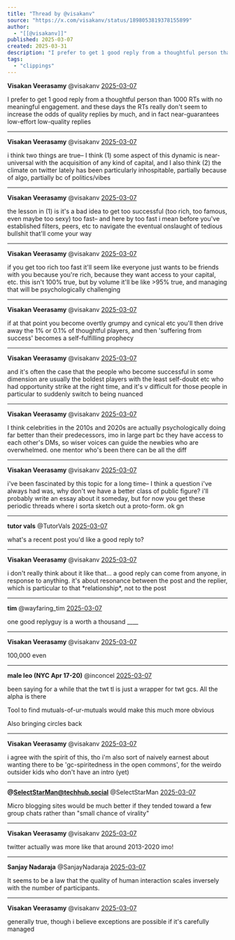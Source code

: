 ```yaml
---
title: "Thread by @visakanv"
source: "https://x.com/visakanv/status/1898053819378155899"
author:
  - "[[@visakanv]]"
published: 2025-03-07
created: 2025-03-31
description: "I prefer to get 1 good reply from a thoughtful person than 1000 RTs with no meaningful engagement. and these days the RTs really don't seem"
tags:
  - "clippings"
---
```

**Visakan Veerasamy** @visakanv [2025-03-07](https://x.com/visakanv/status/1898053819378155899)

I prefer to get 1 good reply from a thoughtful person than 1000 RTs with no meaningful engagement. and these days the RTs really don't seem to increase the odds of quality replies by much, and in fact near-guarantees low-effort low-quality replies

---

**Visakan Veerasamy** @visakanv [2025-03-07](https://x.com/visakanv/status/1898054228889027028)

i think two things are true– I think (1) some aspect of this dynamic is near-universal with the acquisition of any kind of capital, and I also think (2) the climate on twitter lately has been particularly inhospitable, partially because of algo, partially bc of politics/vibes

---

**Visakan Veerasamy** @visakanv [2025-03-07](https://x.com/visakanv/status/1898054698365862313)

the lesson in (1) is it's a bad idea to get too successful (too rich, too famous, even maybe too sexy) too fast– and here by too fast i mean before you've established filters, peers, etc to navigate the eventual onslaught of tedious bullshit that'll come your way

---

**Visakan Veerasamy** @visakanv [2025-03-07](https://x.com/visakanv/status/1898055102965121066)

if you get too rich too fast it'll seem like everyone just wants to be friends with you because you're rich, because they want access to your capital, etc. this isn't 100% true, but by volume it'll be like >95% true, and managing that will be psychologically challenging

---

**Visakan Veerasamy** @visakanv [2025-03-07](https://x.com/visakanv/status/1898055608647188924)

if at that point you become overtly grumpy and cynical etc you'll then drive away the 1% or 0.1% of thoughtful players, and then 'suffering from success' becomes a self-fulfilling prophecy

---

**Visakan Veerasamy** @visakanv [2025-03-07](https://x.com/visakanv/status/1898056112358015122)

and it's often the case that the people who become successful in some dimension are usually the boldest players with the least self-doubt etc who had opportunity strike at the right time, and it's v difficult for those people in particular to suddenly switch to being nuanced

---

**Visakan Veerasamy** @visakanv [2025-03-07](https://x.com/visakanv/status/1898057057473024505)

I think celebrities in the 2010s and 2020s are actually psychologically doing far better than their predecessors, imo in large part bc they have access to each other's DMs, so wiser voices can guide the newbies who are overwhelmed. one mentor who's been there can be all the diff

---

**Visakan Veerasamy** @visakanv [2025-03-07](https://x.com/visakanv/status/1898059261537927414)

i've been fascinated by this topic for a long time– I think a question i've always had was, why don't we have a better class of public figure? i'll probably write an essay about it someday, but for now you get these periodic threads where i sorta sketch out a proto-form. ok gn

---

**tutor vals** @TutorVals [2025-03-07](https://x.com/TutorVals/status/1898057820127600736)

what's a recent post you'd like a good reply to?

---

**Visakan Veerasamy** @visakanv [2025-03-07](https://x.com/visakanv/status/1898060388652270060)

i don't really think about it like that... a good reply can come from anyone, in response to anything. it's about resonance between the post and the replier, which is particular to that \*relationship\*, not to the post

---

**tim** @wayfaring\_tim [2025-03-07](https://x.com/wayfaring_tim/status/1898054814313152802)

one good replyguy is a worth a thousand \_\_\_\_

---

**Visakan Veerasamy** @visakanv [2025-03-07](https://x.com/visakanv/status/1898055745767379002)

100,000 even

---

**male leo (NYC Apr 17-20)** @inconcel [2025-03-07](https://x.com/inconcel/status/1898059885419675796)

been saying for a while that the twt tl is just a wrapper for twt gcs. All the alpha is there

Tool to find mutuals-of-ur-mutuals would make this much more obvious

Also bringing circles back

---

**Visakan Veerasamy** @visakanv [2025-03-07](https://x.com/visakanv/status/1898060971324981342)

i agree with the spirit of this, tho i'm also sort of naively earnest about wanting there to be 'gc-spiritedness in the open commons', for the weirdo outsider kids who don't have an intro (yet)

---

**@SelectStarMan@techhub.social** @SelectStarMan [2025-03-07](https://x.com/SelectStarMan/status/1898056990724915451)

Micro blogging sites would be much better if they tended toward a few group chats rather than "small chance of virality"

---

**Visakan Veerasamy** @visakanv [2025-03-07](https://x.com/visakanv/status/1898057369835442184)

twitter actually was more like that around 2013-2020 imo!

---

**Sanjay Nadaraja** @SanjayNadaraja [2025-03-07](https://x.com/SanjayNadaraja/status/1898058972629729377)

It seems to be a law that the quality of human interaction scales inversely with the number of participants.

---

**Visakan Veerasamy** @visakanv [2025-03-07](https://x.com/visakanv/status/1898059804507259173)

generally true, though i believe exceptions are possible if it's carefully managed
